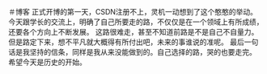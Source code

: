 ＃博客
正式开博的第一天，CSDN注册不上，灵机一动想到了这个憨憨的举动。
今天跟学长的交流上，明确了自己所要走的路，不仅仅是在一个领域上有所成绩，还要各个方向上不断发展。
这路很难走，甚至不知道前路是不是自己不自量力。但是路定下来，想不平凡就大概得有所付出吧，未来的事谁说的准呢。
最后一句话是我坚持的信条，同样是我从来没能做到的。自己选择的路，哭的也要走完。
希望今天是历史的开始。
